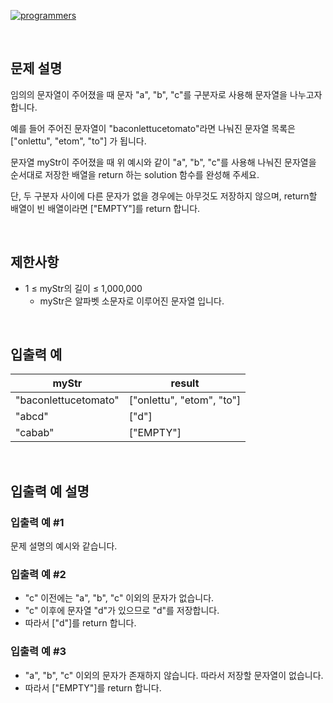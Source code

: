 [![programmers](https://user-images.githubusercontent.com/69426184/209522553-bab40080-50ba-4743-86a3-f6198bff3974.png)](https://school.programmers.co.kr/learn/courses/30/lessons/181862)

<br/>

## 문제 설명

임의의 문자열이 주어졌을 때 문자 "a", "b", "c"를 구분자로 사용해 문자열을 나누고자 합니다.

예를 들어 주어진 문자열이 "baconlettucetomato"라면 나눠진 문자열 목록은 ["onlettu", "etom", "to"] 가 됩니다.

문자열 myStr이 주어졌을 때 위 예시와 같이 "a", "b", "c"를 사용해 나눠진 문자열을 순서대로 저장한 배열을 return 하는 solution 함수를 완성해 주세요.

단, 두 구분자 사이에 다른 문자가 없을 경우에는 아무것도 저장하지 않으며, return할 배열이 빈 배열이라면 ["EMPTY"]를 return 합니다.

<br/>

## 제한사항

-   1 ≤ myStr의 길이 ≤ 1,000,000
    -   myStr은 알파벳 소문자로 이루어진 문자열 입니다.

<br/>

## 입출력 예

| myStr                | result                    |
| -------------------- | ------------------------- |
| "baconlettucetomato" | ["onlettu", "etom", "to"] |
| "abcd"               | ["d"]                     |
| "cabab"              | ["EMPTY"]                 |

<br/>

## 입출력 예 설명

### 입출력 예 #1

문제 설명의 예시와 같습니다.

### 입출력 예 #2

-   "c" 이전에는 "a", "b", "c" 이외의 문자가 없습니다.
-   "c" 이후에 문자열 "d"가 있으므로 "d"를 저장합니다.
-   따라서 ["d"]를 return 합니다.

### 입출력 예 #3

-   "a", "b", "c" 이외의 문자가 존재하지 않습니다. 따라서 저장할 문자열이 없습니다.
-   따라서 ["EMPTY"]를 return 합니다.
